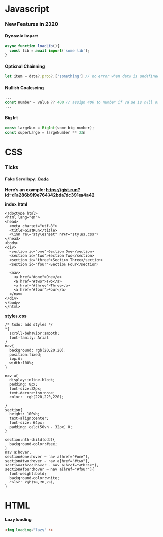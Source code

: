 # Javascript

### New Features in 2020

#### Dynamic Import
```javascript
async function loadLib(){
  const lib = await import('some lib');
}
```

#### Optional Chainning
```javascript
let item = data?.prop?.['something'] // no error when data is undefined
```

#### Nullish Coalescing
```javascript
...
const number = value ?? 400 // assign 400 to number if value is null or undefined
...
```

#### Big Int
```javascript
const largeNum = BigInt(some big number);
const superLarge = largeNumber ** 23n
```

# CSS

### Ticks

#### Fake Scrollspy: [Code](https://gist.run?id=d1a286b919e764342bda7dc391ea4a42)
**Here's an example: https://gist.run?id=d1a286b919e764342bda7dc391ea4a42**

**index.html**

<!-- language: lang-html -->

    <!doctype html>
    <html lang="en">
    <head>
      <meta charset="utf-8">
      <title>GistRun</title>
      <link rel="stylesheet" href="styles.css">
    </head>
    <body>
    <div>
      <section id="one">Section One</section>
      <section id="two">Section Two</section>
      <section id="three">Section Three</section>
      <section id="four">Section Four</section>
      
      <nav>
        <a href="#one">One</a>
        <a href="#two">Two</a>
        <a href="#three">Three</a>
        <a href="#four">Four</a>
      </nav>
    </div>
    </body>
    </html>

**styles.css**

<!-- language: lang-css -->

    /* todo: add styles */
    *{
      scroll-behavior:smooth;
      font-family: Arial
    }
    nav{
      background: rgb(20,20,20);
      position:fixed;
      top:0;
      width:100%;
    }
    
    nav a{
      display:inline-block;
      padding: 8px;
      font-size:32px;
      text-decoration:none;
      color:  rgb(220,220,220);
      
    }
    section{
      height: 100vh;
      text-align:center;
      font-size: 64px;
      padding: calc(50vh - 32px) 0;
    }
    
    section:nth-child(odd){
      background-color:#eee;
    }
    nav a:hover,
    section#one:hover ~ nav a[href="#one"],
    section#two:hover ~ nav a[href="#two"],
    section#three:hover ~ nav a[href="#three"],
    section#four:hover ~ nav a[href="#four"]{
      font-weight:bold;
      background-color:white;
      color: rgb(20,20,20);
    }

# HTML

#### Lazy loading
```html
<img loading="lazy" />
```
